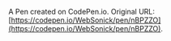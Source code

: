 A Pen created on CodePen.io. Original URL: [https://codepen.io/WebSonick/pen/nBPZZO](https://codepen.io/WebSonick/pen/nBPZZO).


